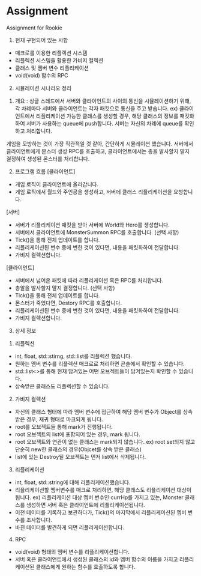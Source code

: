 # Assignment
Assignment for Rookie

1. 현재 구현되어 있는 사항
- 매크로를 이용한 리플렉션 시스템
- 리플렉션 시스템을 활용한 가비지 컬렉션
- 클래스 및 멤버 변수 리플리케이션
- void(void) 함수의 RPC

2. 시뮬레이션 시나리오 정리
1) 개요 : 
싱글 스레드에서 서버와 클라이언트의 사이의 통신을 시뮬레이션하기 위해,
각 차례마다 서버와 클라이언트는 각자 패킷으로 통신을 주고 받습니다.
ex) 클라이언트에서 리플리케이션 가능한 클래스를 생성할 경우,
해당 클래스의 정보를 패킷화 하여 서버가 사용하는 queue에 push합니다.
서버는 자신의 차례에 queue를 확인하고 처리합니다.

게임을 모방하는 것이 가장 직관적일 것 같아, 간단하게 시뮬레이션 했습니다.
서버에서 클라이언트에게 몬스터 생성 RPC를 호출하고,
클라이언트에서는 총을 발사할지 말지 결정하여 생성된 몬스터를 처리합니다.

2) 프로그램 흐름
[클라이언트]
- 게임 로직이 클라이언트에 올라갑니다.
- 게임 로직에서 월드와 주인공을 생성하고, 서버에 클래스 리플리케이션을 요청합니다.

[서버]
- 서버가 리플리케이션 패킷을 받아 서버에 World와 Hero를 생성합니다.
- 서버에서 클라이언트에 MonsterSummon RPC를 호출합니다. (선택 사항)
- Tick()을 통해 전체 업데이트를 합니다.
- 리플리케이션된 변수 중에 변한 것이 있다면, 내용을 패킷화하여 전달합니다.
- 가비지 컬렉션합니다.

[클라이언트]
- 서버에서 넘어온 패킷에 따라 리플리케이션 혹은 RPC를 처리합니다.
- 총알을 발사할지 말지 결정합니다. (선택 사항)
- Tick()을 통해 전체 업데이트를 합니다.
- 몬스터가 죽었다면, Destory RPC를 호출합니다.
- 리플리케이션된 변수 중에 변한 것이 있다면, 내용을 패킷화하여 전달합니다.
- 가비지 컬렉션합니다.

3. 상세 정보
1) 리플렉션
- int, float, std::stirng, std::list를 리플렉션 했습니다.
- 원하는 멤버 변수를 리플렉션 매크로로 처리하면 콘솔에서 확인할 수 있습니다.
- std::list<>를 통해 현재 담겨있는 어떤 오브젝트들이 담겨있는지 확인할 수 있습니다.
- 상속받은 클래스도 리플렉션할 수 있습니다.

2) 가비지 컬렉션
- 자신의 클래스 형태에 따라 멤버 변수에 접근하여 해당 멤버 변수가 Object를 상속 받은 경우,
재귀 형태로 마크되게 됩니다.
- root를 오브젝트들 통해 mark가 진행됩니다.
- root 오브젝트의 list에 포함되어 있는 경우, mark 됩니다.
- root 오브젝트와 연관이 없는 클래스는 mark되지 않습니다.
ex) root set되지 않고 단순히 new한 클래스의 경우(Objcet를 상속 받은 클래스)
- list에 있는 Destroy될 오브젝트는 먼저 list에서 삭제됩니다.

3) 리플리케이션
- int, float, std::string에 대해 리플리케이션했습니다.
- 리플리케이션할 멤버변수를 매크로 처리하면, 해당 클래스도 리플리케이션 대상이 됩니다.
ex) 리플리케이션 대상 멤버 변수인 currHp를 가지고 있는,
Monster 클래스를 생성하면 서버 혹은 클라이언트에 리플리케이션됩니다.
- 이전 데이터를 기록하고 보관하다가, Tick()의 마지막에서 리플리케이션된 멤버 변수를 조사합니다.
- 바뀐 데이터를 발견하게 되면 리플리케이션합니다.

4) RPC
- void(void) 형태의 멤버 변수를 리플리케이션합니다.
- 서버 혹은 클라이언트에서 생성된 클래스의 id와 멤버 함수의 이름을 가지고
리플리케이션된 클래스에게 원하는 함수를 호출하도록 합니다.
